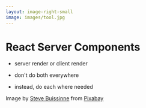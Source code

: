```yaml
---
layout: image-right-small
image: images/tool.jpg
---
```


<h1 class="h1-small">React Server Components</h1>

<v-clicks class="mt-8">

- server render <span class="featured">or</span> client render

- don't do both everywhere

- instead, do each where needed

</v-clicks>

<Caption>Image by <a href="https://pixabay.com/users/stevepb-282134/?utm_source=link-attribution&utm_medium=referral&utm_campaign=image&utm_content=880735">Steve Buissinne</a> from <a href="https://pixabay.com//?utm_source=link-attribution&utm_medium=referral&utm_campaign=image&utm_content=880735">Pixabay</a></Caption>